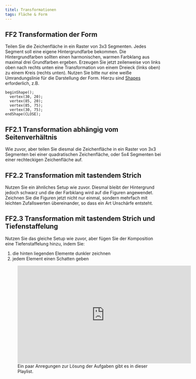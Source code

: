 ```yaml
---
titel: Transformationen
tags: Fläche & Form
---
```


## FF2 Transformation der Form
Teilen Sie die Zeichenfläche in ein Raster von 3x3 Segmenten. Jedes Segment soll eine eigene Hintergrundfarbe bekommen. Die Hintergrundfarben sollten einen harmonischen, warmen Farbklang aus maximal drei Grundfarben ergeben. Erzeugen Sie jetzt zeilenweise von links oben nach rechts unten eine Transformation von einem Dreieck (links oben) zu einem Kreis (rechts unten). Nutzen Sie bitte nur eine weiße Umrandungslinie für die Darstellung der Form. Hierzu sind [Shapes](https://p5js.org/reference/#/p5/beginShape) erforderlich, z.B.

```
beginShape();
  vertex(30, 20);
  vertex(85, 20);
  vertex(85, 75);
  vertex(30, 75);
endShape(CLOSE);
```

## FF2.1 Transformation abhängig vom Seitenverhältnis
Wie zuvor, aber teilen Sie diesmal die Zeichenfläche in ein Raster von 3x3 Segmenten bei einer quadratischen Zeichenfläche, oder 5x4 Segmenten bei einer rechteckigen Zeichenfläche auf.

## FF2.2 Transformation mit tastendem Strich
Nutzen Sie ein ähnliches Setup wie zuvor. Diesmal bleibt der Hintergrund jedoch schwarz und die der Farbklang wird auf die Figuren angewendet. Zeichnen Sie die Figuren jetzt nicht nur einmal, sondern mehrfach mit leichten Zufallswerten übereinander, so dass ein Art Unschärfe entsteht.

## FF2.3 Transformation mit tastendem Strich und Tiefenstaffelung
Nutzen Sie das gleiche Setup wie zuvor, aber fügen Sie der Komposition eine Tiefenstaffelung hinzu, indem Sie:
1. die hinten liegenden Elemente dunkler zeichnen
2. jedem Element einen Schatten geben

<figure class="video-container">
<iframe width="560" height="315" src="https://www.youtube.com/embed/videoseries?list=PLfnobFnVauQAWl99_uwNOMin3PoexKVmC" title="YouTube video player" frameborder="0" allow="accelerometer; autoplay; clipboard-write; encrypted-media; gyroscope; picture-in-picture" allowfullscreen></iframe>
<figcaption>
Ein paar Anregungen zur Lösung der Aufgaben gibt es in dieser Playlist.
</figcaption>
</figure>
